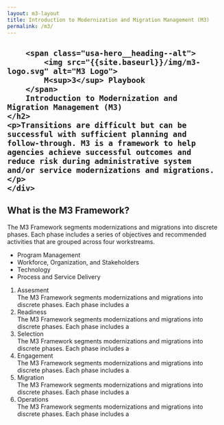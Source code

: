 ```yaml
---
layout: m3-layout
title: Introduction to Modernization and Migration Management (M3)
permalink: /m3/
---
```


<section class="usa-hero m3-hero">
    <div class="grid-container usa-prose">
    <h2 class="usa-hero__heading">
        
        <span class="usa-hero__heading--alt">
            <img src="{{site.baseurl}}/img/m3-logo.svg" alt="M3 Logo">
            M<sup>3</sup> Playbook
        </span>
        Introduction to Modernization and Migration Management (M3)
    </h2>
    <p>Transitions are difficult but can be successful with sufficient planning and follow-through. M3 is a framework to help agencies achieve successful outcomes and reduce risk during administrative system and/or service modernizations and migrations.</p>
    </div>
</section>

<section class="usa-hero m3-framework-overview">
    <div class="grid-container">
    <h2>What is the M3 Framework?</h2>
    <p>The M3 Framework segments modernizations and migrations into discrete phases. Each phase includes a series of objectives and recommended activities that are grouped across four workstreams.</p>
    <div class="framework-overview">
        <ul class="workstreams">
            <li class="programManagement bg-programManagement">Program Management</li>
            <li class="workforce bg-workforce">Workforce, Organization, and Stakeholders</li>
            <li class="bg-technology">Technology</li>
            <li class="bg-process">Process and Service Delivery</li>
        </ul>
        <ol class="phases">
            <li>
                <div class="text-heavy">Assesment</div>
                The M3 Framework segments modernizations and migrations into discrete phases. Each phase includes a
            </li>
            <li>
                <div class="text-heavy">Readiness</div>
                The M3 Framework segments modernizations and migrations into discrete phases. Each phase includes a
            </li>
            <li>
                <div class="text-heavy">Selection</div>
                The M3 Framework segments modernizations and migrations into discrete phases. Each phase includes a
            </li>
            <li>
                <div class="text-heavy">Engagement</div>
                The M3 Framework segments modernizations and migrations into discrete phases. Each phase includes a
            </li>
            <li>
                <div class="text-heavy">Migration</div>
                The M3 Framework segments modernizations and migrations into discrete phases. Each phase includes a
            </li>
            <li>
                <div class="text-heavy">Operations</div>
                The M3 Framework segments modernizations and migrations into discrete phases. Each phase includes a
            </li>
        </ol>
    </div>
    </div>
</section>